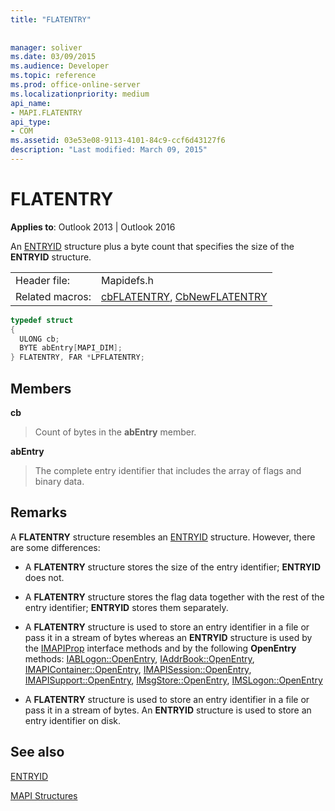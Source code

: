 ```yaml
---
title: "FLATENTRY"
 
 
manager: soliver
ms.date: 03/09/2015
ms.audience: Developer
ms.topic: reference
ms.prod: office-online-server
ms.localizationpriority: medium
api_name:
- MAPI.FLATENTRY
api_type:
- COM
ms.assetid: 03e53e08-9113-4101-84c9-ccf6d43127f6
description: "Last modified: March 09, 2015"
---
```


# FLATENTRY

  
  
**Applies to**: Outlook 2013 | Outlook 2016 
  
An [ENTRYID](entryid.md) structure plus a byte count that specifies the size of the **ENTRYID** structure. 
  
|||
|:-----|:-----|
|Header file:  <br/> |Mapidefs.h  <br/> |
|Related macros:  <br/> |[cbFLATENTRY](cbflatentry.md), [CbNewFLATENTRY](cbnewflatentry.md) <br/> |
   
```cpp
typedef struct
{
  ULONG cb;
  BYTE abEntry[MAPI_DIM];
} FLATENTRY, FAR *LPFLATENTRY;

```

## Members

 **cb**
  
> Count of bytes in the **abEntry** member. 
    
 **abEntry**
  
> The complete entry identifier that includes the array of flags and binary data.
    
## Remarks

A **FLATENTRY** structure resembles an [ENTRYID](entryid.md) structure. However, there are some differences: 
  
- A **FLATENTRY** structure stores the size of the entry identifier; **ENTRYID** does not. 
    
- A **FLATENTRY** structure stores the flag data together with the rest of the entry identifier; **ENTRYID** stores them separately. 
    
- A **FLATENTRY** structure is used to store an entry identifier in a file or pass it in a stream of bytes whereas an **ENTRYID** structure is used by the [IMAPIProp](imapipropiunknown.md) interface methods and by the following **OpenEntry** methods: [IABLogon::OpenEntry](iablogon-openentry.md), [IAddrBook::OpenEntry](iaddrbook-openentry.md), [IMAPIContainer::OpenEntry](imapicontainer-openentry.md), [IMAPISession::OpenEntry](imapisession-openentry.md), [IMAPISupport::OpenEntry](imapisupport-openentry.md), [IMsgStore::OpenEntry](imsgstore-openentry.md), [IMSLogon::OpenEntry](imslogon-openentry.md)
    
- A **FLATENTRY** structure is used to store an entry identifier in a file or pass it in a stream of bytes. An **ENTRYID** structure is used to store an entry identifier on disk. 
    
## See also



[ENTRYID](entryid.md)


[MAPI Structures](mapi-structures.md)

